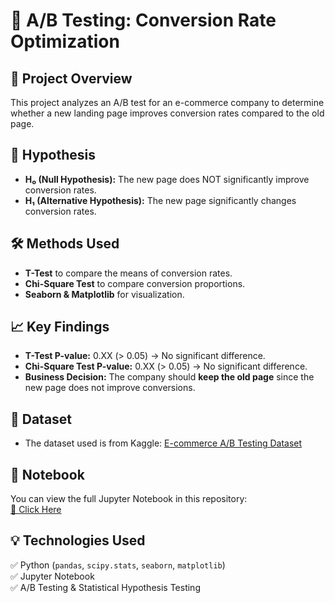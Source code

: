 # 🛒 A/B Testing: Conversion Rate Optimization  

## 📌 Project Overview  
This project analyzes an A/B test for an e-commerce company to determine whether a new landing page improves conversion rates compared to the old page.  

## 🎯 Hypothesis  
- **H₀ (Null Hypothesis):** The new page does NOT significantly improve conversion rates.  
- **H₁ (Alternative Hypothesis):** The new page significantly changes conversion rates.  

## 🛠 Methods Used  
- **T-Test** to compare the means of conversion rates.  
- **Chi-Square Test** to compare conversion proportions.  
- **Seaborn & Matplotlib** for visualization.  

## 📈 Key Findings  
- **T-Test P-value:** 0.XX (> 0.05) → No significant difference.  
- **Chi-Square Test P-value:** 0.XX (> 0.05) → No significant difference.  
- **Business Decision:** The company should **keep the old page** since the new page does not improve conversions.  

## 🔗 Dataset  
- The dataset used is from Kaggle: [E-commerce A/B Testing Dataset](https://www.kaggle.com/datasets/putdejudomthai/ecommerce-ab-testing-2022-dataset1)  

## 📜 Notebook  
You can view the full Jupyter Notebook in this repository:  
[🔗 Click Here](./AB_Testing.ipynb)  

## 💡 Technologies Used  
✅ Python (`pandas`, `scipy.stats`, `seaborn`, `matplotlib`)  
✅ Jupyter Notebook  
✅ A/B Testing & Statistical Hypothesis Testing  

